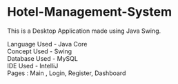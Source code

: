# Hotel-Management-System

This is a Desktop Application made using Java Swing.

Language Used -  Java Core<br />
Concept Used - Swing<br />
Database Used - MySQL<br />
IDE Used - IntelliJ<br />
Pages : Main , Login, Register, Dashboard
